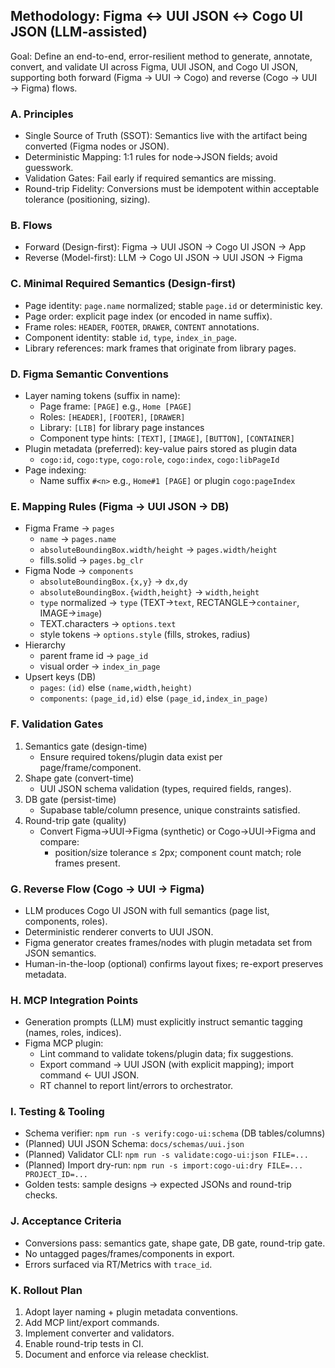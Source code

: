 ## Methodology: Figma ↔ UUI JSON ↔ Cogo UI JSON (LLM-assisted)

Goal: Define an end-to-end, error-resilient method to generate, annotate, convert, and validate UI across Figma, UUI JSON, and Cogo UI JSON, supporting both forward (Figma → UUI → Cogo) and reverse (Cogo → UUI → Figma) flows.

### A. Principles
- Single Source of Truth (SSOT): Semantics live with the artifact being converted (Figma nodes or JSON).
- Deterministic Mapping: 1:1 rules for node→JSON fields; avoid guesswork.
- Validation Gates: Fail early if required semantics are missing.
- Round-trip Fidelity: Conversions must be idempotent within acceptable tolerance (positioning, sizing).

### B. Flows
- Forward (Design-first): Figma → UUI JSON → Cogo UI JSON → App
- Reverse (Model-first): LLM → Cogo UI JSON → UUI JSON → Figma

### C. Minimal Required Semantics (Design-first)
- Page identity: `page.name` normalized; stable `page.id` or deterministic key.
- Page order: explicit page index (or encoded in name suffix).
- Frame roles: `HEADER`, `FOOTER`, `DRAWER`, `CONTENT` annotations.
- Component identity: stable `id`, `type`, `index_in_page`.
- Library references: mark frames that originate from library pages.

### D. Figma Semantic Conventions
- Layer naming tokens (suffix in name):
  - Page frame: `[PAGE]` e.g., `Home [PAGE]`
  - Roles: `[HEADER]`, `[FOOTER]`, `[DRAWER]`
  - Library: `[LIB]` for library page instances
  - Component type hints: `[TEXT]`, `[IMAGE]`, `[BUTTON]`, `[CONTAINER]`
- Plugin metadata (preferred): key-value pairs stored as plugin data
  - `cogo:id`, `cogo:type`, `cogo:role`, `cogo:index`, `cogo:libPageId`
- Page indexing:
  - Name suffix `#<n>` e.g., `Home#1 [PAGE]` or plugin `cogo:pageIndex`

### E. Mapping Rules (Figma → UUI JSON → DB)
- Figma Frame → `pages`
  - `name` → `pages.name`
  - `absoluteBoundingBox.width/height` → `pages.width/height`
  - fills.solid → `pages.bg_clr`
- Figma Node → `components`
  - `absoluteBoundingBox.{x,y}` → `dx,dy`
  - `absoluteBoundingBox.{width,height}` → `width,height`
  - `type` normalized → `type` (TEXT→`text`, RECTANGLE→`container`, IMAGE→`image`)
  - TEXT.characters → `options.text`
  - style tokens → `options.style` (fills, strokes, radius)
- Hierarchy
  - parent frame id → `page_id`
  - visual order → `index_in_page`
- Upsert keys (DB)
  - `pages`: `(id)` else `(name,width,height)`
  - `components`: `(page_id,id)` else `(page_id,index_in_page)`

### F. Validation Gates
1) Semantics gate (design-time)
   - Ensure required tokens/plugin data exist per page/frame/component.
2) Shape gate (convert-time)
   - UUI JSON schema validation (types, required fields, ranges).
3) DB gate (persist-time)
   - Supabase table/column presence, unique constraints satisfied.
4) Round-trip gate (quality)
   - Convert Figma→UUI→Figma (synthetic) or Cogo→UUI→Figma and compare:
     - position/size tolerance ≤ 2px; component count match; role frames present.

### G. Reverse Flow (Cogo → UUI → Figma)
- LLM produces Cogo UI JSON with full semantics (page list, components, roles).
- Deterministic renderer converts to UUI JSON.
- Figma generator creates frames/nodes with plugin metadata set from JSON semantics.
- Human-in-the-loop (optional) confirms layout fixes; re-export preserves metadata.

### H. MCP Integration Points
- Generation prompts (LLM) must explicitly instruct semantic tagging (names, roles, indices).
- Figma MCP plugin:
  - Lint command to validate tokens/plugin data; fix suggestions.
  - Export command → UUI JSON (with explicit mapping); import command ← UUI JSON.
  - RT channel to report lint/errors to orchestrator.

### I. Testing & Tooling
- Schema verifier: `npm run -s verify:cogo-ui:schema` (DB tables/columns)
- (Planned) UUI JSON Schema: `docs/schemas/uui.json`
- (Planned) Validator CLI: `npm run -s validate:cogo-ui:json FILE=...`
- (Planned) Import dry-run: `npm run -s import:cogo-ui:dry FILE=... PROJECT_ID=...`
- Golden tests: sample designs → expected JSONs and round-trip checks.

### J. Acceptance Criteria
- Conversions pass: semantics gate, shape gate, DB gate, round-trip gate.
- No untagged pages/frames/components in export.
- Errors surfaced via RT/Metrics with `trace_id`.

### K. Rollout Plan
1) Adopt layer naming + plugin metadata conventions.
2) Add MCP lint/export commands.
3) Implement converter and validators.
4) Enable round-trip tests in CI.
5) Document and enforce via release checklist.
